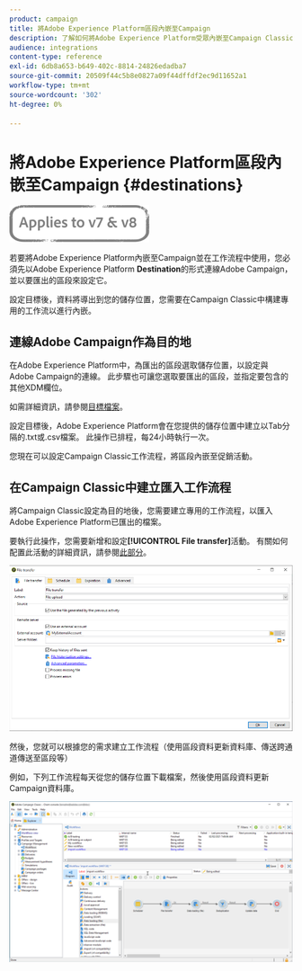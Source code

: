 ```yaml
---
product: campaign
title: 將Adobe Experience Platform區段內嵌至Campaign
description: 了解如何將Adobe Experience Platform受眾內嵌至Campaign Classic。
audience: integrations
content-type: reference
exl-id: 6db8a653-b649-402c-8814-24826edadba7
source-git-commit: 20509f44c5b8e0827a09f44dffdf2ec9d11652a1
workflow-type: tm+mt
source-wordcount: '302'
ht-degree: 0%

---
```


# 將Adobe Experience Platform區段內嵌至Campaign {#destinations}

![](../../assets/common.svg)

若要將Adobe Experience Platform內嵌至Campaign並在工作流程中使用，您必須先以Adobe Experience Platform **Destination**&#x200B;的形式連線Adobe Campaign，並以要匯出的區段來設定它。

設定目標後，資料將導出到您的儲存位置，您需要在Campaign Classic中構建專用的工作流以進行內嵌。

## 連線Adobe Campaign作為目的地

在Adobe Experience Platform中，為匯出的區段選取儲存位置，以設定與Adobe Campaign的連線。 此步驟也可讓您選取要匯出的區段，並指定要包含的其他XDM欄位。

如需詳細資訊，請參閱[目標檔案](https://experienceleague.adobe.com/docs/experience-platform/destinations/catalog/email-marketing/adobe-campaign.html)。

設定目標後，Adobe Experience Platform會在您提供的儲存位置中建立以Tab分隔的.txt或.csv檔案。 此操作已排程，每24小時執行一次。

您現在可以設定Campaign Classic工作流程，將區段內嵌至促銷活動。

## 在Campaign Classic中建立匯入工作流程

將Campaign Classic設定為目的地後，您需要建立專用的工作流程，以匯入Adobe Experience Platform已匯出的檔案。

要執行此操作，您需要新增和設定&#x200B;**[!UICONTROL File transfer]**&#x200B;活動。 有關如何配置此活動的詳細資訊，請參閱[此部分](../../workflow/using/file-transfer.md)。

![](assets/rtcdp-file-transfer.png)

然後，您就可以根據您的需求建立工作流程（使用區段資料更新資料庫、傳送跨通道傳送至區段等）

例如，下列工作流程每天從您的儲存位置下載檔案，然後使用區段資料更新Campaign資料庫。

![](assets/rtcdp-workflow.png)

